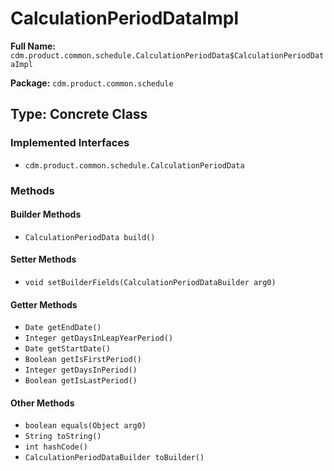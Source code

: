 # CalculationPeriodDataImpl

**Full Name:** `cdm.product.common.schedule.CalculationPeriodData$CalculationPeriodDataImpl`

**Package:** `cdm.product.common.schedule`

## Type: Concrete Class

### Implemented Interfaces

- `cdm.product.common.schedule.CalculationPeriodData`

### Methods

#### Builder Methods

- `CalculationPeriodData build()`

#### Setter Methods

- `void setBuilderFields(CalculationPeriodDataBuilder arg0)`

#### Getter Methods

- `Date getEndDate()`
- `Integer getDaysInLeapYearPeriod()`
- `Date getStartDate()`
- `Boolean getIsFirstPeriod()`
- `Integer getDaysInPeriod()`
- `Boolean getIsLastPeriod()`

#### Other Methods

- `boolean equals(Object arg0)`
- `String toString()`
- `int hashCode()`
- `CalculationPeriodDataBuilder toBuilder()`

